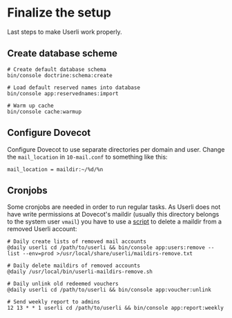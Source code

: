 # Finalize the setup

Last steps to make Userli work properly.

## Create database scheme

```shell
# Create default database schema
bin/console doctrine:schema:create

# Load default reserved names into database
bin/console app:reservednames:import

# Warm up cache
bin/console cache:warmup
```

## Configure Dovecot

Configure Dovecot to use separate directories per domain and user. Change
the `mail_location` in `10-mail.conf` to something like this:

```text
mail_location = maildir:~/%d/%n
```

## Cronjobs

Some cronjobs are needed in order to run regular tasks. As Userli does not
have write permissions at Dovecot's maildir (usually this directory belongs
to the system user `vmail`) you have to use a [script](https://github.com/systemli/ansible-role-userli/blob/master/templates/userli-maildirs-remove.sh.j2)
to delete a maildir from a removed Userli account:

```text
# Daily create lists of removed mail accounts
@daily userli cd /path/to/userli && bin/console app:users:remove --list --env=prod >/usr/local/share/userli/maildirs-remove.txt

# Daily delete maildirs of removed accounts
@daily /usr/local/bin/userli-maildirs-remove.sh

# Daily unlink old redeemed vouchers
@daily userli cd /path/to/userli && bin/console app:voucher:unlink

# Send weekly report to admins
12 13 * * 1 userli cd /path/to/userli && bin/console app:report:weekly
```

